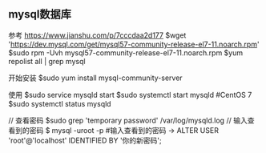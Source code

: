 ## mysql数据库
参考 https://www.jianshu.com/p/7cccdaa2d177
$wget 'https://dev.mysql.com/get/mysql57-community-release-el7-11.noarch.rpm'
$sudo rpm -Uvh mysql57-community-release-el7-11.noarch.rpm
$yum repolist all | grep mysql

开始安装
$sudo yum install mysql-community-server

使用
$sudo service mysqld start 
$sudo systemctl start mysqld #CentOS 7
$sudo systemctl status mysqld

// 查看密码
$sudo grep 'temporary password' /var/log/mysqld.log
// 输入查看到的密码
$ mysql -uroot -p  #输入查看到的密码
-> ALTER USER 'root'@'localhost' IDENTIFIED BY '你的新密码';
